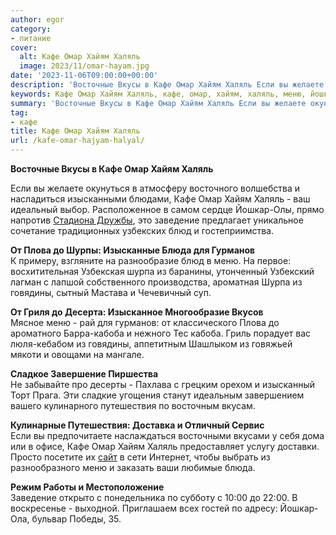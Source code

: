 ```yaml
---
author: egor
category:
- питание
cover:
  alt: Кафе Омар Хайям Халяль
  image: 2023/11/omar-hayam.jpg
date: '2023-11-06T09:00:00+00:00'
description: 'Восточные Вкусы в Кафе Омар Хайям Халяль Если вы желаете окунуться в атмосферу восточного волшебства и насладиться изысканными блюдами, Кафе Омар Хайям...'
keywords: Кафе Омар Хайям Халяль, кафе, омар, хайям, халяль, меню, йошкар, заведение, блюд, плова, блюда, гурманов, шурпа, говядины, кабоба, путешествия
summary: 'Восточные Вкусы в Кафе Омар Хайям Халяль Если вы желаете окунуться в атмосферу восточного волшебства и насладиться изысканными блюдами, Кафе Омар Хайям...'
tag:
- кафе
title: Кафе Омар Хайям Халяль
url: /kafe-omar-hajyam-halyal/
---
```


**Восточные Вкусы в Кафе Омар Хайям Халяль**

Если вы желаете окунуться в атмосферу восточного волшебства и насладиться изысканными блюдами, Кафе Омар Хайям Халяль \- ваш идеальный выбор. Расположенное в самом сердце Йошкар-Олы, прямо напротив [Стадиона Дружбы](/stadion-druzhba/), это заведение предлагает уникальное сочетание традиционных узбекских блюд и гостеприимства.

**От Плова до Шурпы: Изысканные Блюда для Гурманов**  
К примеру, взгляните на разнообразие блюд в меню. На первое: восхитительная Узбекская шурпа из баранины, утонченный Узбекский лагман с лапшой собственного производства, ароматная Шурпа из говядины, сытный Мастава и Чечевичный суп.

**От Гриля до Десерта: Изысканное Многообразие Вкусов**  
Мясное меню \- рай для гурманов: от классического Плова до ароматного Барра-кабоба и нежного Тес кабоба. Гриль порадует вас люля-кебабом из говядины, аппетитным Шашлыком из говяжьей мякоти и овощами на мангале.

**Сладкое Завершение Пиршества**  
Не забывайте про десерты \- Пахлава с грецким орехом и изысканный Торт Прага. Эти сладкие угощения станут идеальным завершением вашего кулинарного путешествия по восточным вкусам.

**Кулинарные Путешествия: Доставка и Отличный Сервис**  
Если вы предпочитаете наслаждаться восточными вкусами у себя дома или в офисе, Кафе Омар Хайям Халяль предоставляет услугу доставки. Просто посетите их [сайт](http://omarkhajyam.foodpicasso.com) в сети Интернет, чтобы выбрать из разнообразного меню и заказать ваши любимые блюда.

**Режим Работы и Местоположение**  
Заведение открыто с понедельника по субботу с 10:00 до 22:00. В воскресенье - выходной. Приглашаем всех гостей по адресу: Йошкар-Ола, бульвар Победы, 35.